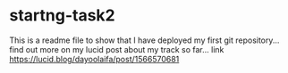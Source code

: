 # startng-task2
This is a readme file to show that I have deployed my first git repository...
find out more on my lucid post about my track so far... link https://lucid.blog/dayoolaifa/post/1566570681
